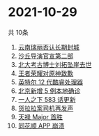 # 2021-10-29
  共 10条

  <!-- BEGIN -->
  <!-- 最后更新时间:Fri Oct 29 2021 00:35:08 GMT+0000 (Coordinated Universal Time) -->
  1. [云南瑞丽否认长期封城](https://www.zhihu.com/search?q=瑞丽)
1. [沙丘导演官宣第二部](https://www.zhihu.com/search?q=沙丘)
1. [北大考古博士刘拓坠崖去世](https://www.zhihu.com/search?q=刘拓)
1. [王者荣耀对原神致歉](https://www.zhihu.com/search?q=原神)
1. [英特尔 12 代酷睿处理器](https://www.zhihu.com/search?q=12代酷睿)
1. [北京新增 5 例本地确诊](https://www.zhihu.com/search?q=北京疫情)
1. [一人之下 583 话更新](https://www.zhihu.com/search?q=一人之下)
1. [货拉拉案司机再发声](https://www.zhihu.com/search?q=货拉拉)
1. [天禄 Major 首胜](https://www.zhihu.com/search?q=tyloo)
1. [同花顺 APP 崩溃](https://www.zhihu.com/search?q=同花顺)
  <!-- END -->
  